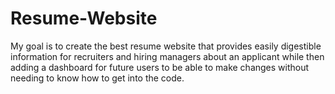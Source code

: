 # Resume-Website
My goal is to create the best resume website that provides easily digestible information for recruiters and hiring managers about an applicant while then adding a dashboard for future users to be able to make changes without needing to know how to get into the code.
